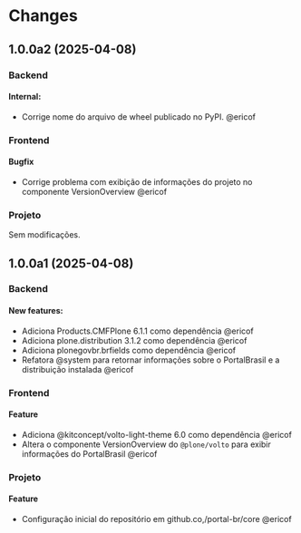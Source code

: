 # Changes

<!-- towncrier release notes start -->
## 1.0.0a2 (2025-04-08)

### Backend


#### Internal:

- Corrige nome do arquivo de wheel publicado no PyPI. @ericof 



### Frontend

#### Bugfix

- Corrige problema com exibição de informações do projeto no componente VersionOverview @ericof 



### Projeto

Sem modificações.




## 1.0.0a1 (2025-04-08)

### Backend


#### New features:

- Adiciona Products.CMFPlone 6.1.1 como dependência @ericof 
- Adiciona plone.distribution 3.1.2 como dependência @ericof 
- Adiciona plonegovbr.brfields como dependência @ericof 
- Refatora @system para retornar informações sobre o PortalBrasil e a distribuição instalada @ericof 



### Frontend

#### Feature

- Adiciona @kitconcept/volto-light-theme 6.0 como dependência @ericof 
- Altera o componente VersionOverview do `@plone/volto` para exibir informações do PortalBrasil @ericof 



### Projeto


#### Feature

- Configuração inicial do repositório em github.co,/portal-br/core @ericof 


